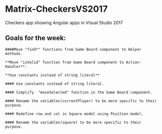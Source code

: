 # Matrix-CheckersVS2017
Checkers app showing Angular apps in Visual Studio 2017
 ## Goals for the week:

	####Move "find*" functions from Game Board component to Helper methods.

	**Move "isValid" function from Game Board component to Action-Handler**.

	**Use constants instead of string literal**

	#### Use constants instead of string literal.

	#### Simplify  "moveSelected" function in the Game Board component.

	#### Rename the variables(currentPlayer) to be more specific to their purpose.

	#### Redefine row and col in Square model using Position model.

	#### Rename the variables(square) to be more specific to their purpose.
	 
 
 

